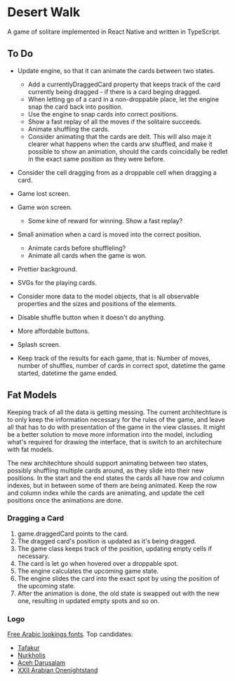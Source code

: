 # Desert Walk

A game of solitare implemented in React Native and written in TypeScript.

## To Do

* Update engine, so that it can animate the cards between two states.
  * Add a currentlyDraggedCard property that keeps track of the card currently being dragged - if there is a card beging dragged.
  * When letting go of a card in a non-droppable place, let the engine snap the card back into position.
  * Use the engine to snap cards into correct positions.
  * Show a fast replay of all the moves if the solitaire succeeds.
  * Animate shuffling the cards.
  * Consider animating that the cards are delt. This will also maje it clearer what happens when the cards arw shuffled, and make it possible to show an animation, should the cards coincidally be redlet in the exact same position as they were before.

* Consider the cell dragging from as a droppable cell when dragging a card.
* Game lost screen.
* Game won screen.
  * Some kine of reward for winning. Show a fast replay?
* Small animation when a card is moved into the correct position.
  * Animate cards before shuffleling?
  * Animate all cards when the game is won.
* Prettier background.
* SVGs for the playing cards.
* Consider more data to the model objects, that is all observable properties and the sizes and positions of the elements.
* Disable shuffle button when it doesn't do anything.
* More affordable buttons.
* Splash screen.

* Keep track of the results for each game, that is: Number of moves, number of shuffles, number of cards in correct spot, datetime the game started, datetime the game ended.

## Fat Models

Keeping track of all the data is getting messing. The current architechture is to only keep the information necessary for the rules of the game, and leave all that has to do with presentation of the game in the view classes. It might be a better solution to move more information into the model, including what's required for drawing the interface, that is switch to an architechure with fat models.

The new architechture should support animating between two states, possibly shuffling multiple cards around, as they slide into their new positions. In the start and the end states the cards all have row and column indexes, but in between some of them are being animated. Keep the row and column index while the cards are animating, and update the cell positions once the animations are done.

### Dragging a Card

1. game.draggedCard points to the card.
1. The dragged card's position is updated as it's being dragged.
1. The game class keeps track of the position, updating empty cells if necessary.
1. The card is let go when hovered over a droppable spot.
1. The engine calculates the upcoming game state.
1. The engine slides the card into the exact spot by using the position of the upcoming state.
1. After the animation is done, the old state is swapped out with the new one, resulting in updated empty spots and so on.

### Logo

[Free Arabic lookings fonts](http://www.dafont.com/theme.php?cat=202&text=Desert+Walk+1234567890+AKQJ&l[]=10&l[]=1). Top candidates:

* [Tafakur](http://www.dafont.com/tafakur.font?text=Desert+Walk+A+2+3+4+5+6+7+8+9+10+K+Q+J&fpp=100&l[]=10&l[]=1)
* [Nurkholis](http://www.dafont.com/nurkholis.font?text=Desert+Walk+A+2+3+4+5+6+7+8+9+10+K+Q+J&fpp=100&l[]=10&l[]=1)
* [Aceh Darusalam](http://www.dafont.com/aceh-darusalam.font?text=Desert+Walk+A+2+3+4+5+6+7+8+9+10+K+Q+J&fpp=100&l[]=10&l[]=1)
* [XXII Arabian Onenightstand](http://www.dafont.com/xxii-arabian-onenightstand.font?text=Desert+Walk+A+2+3+4+5+6+7+8+9+10+J+Q+K)